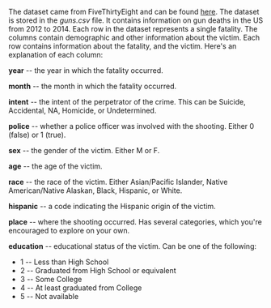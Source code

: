 The dataset came from FiveThirtyEight and can be found [here](https:github.com/fivethirtyeight/guns-data). The dataset is stored in the *guns.csv* file.
It contains information on gun deaths in the US from 2012 to 2014. Each row in the dataset represents a single fatality. The columns contain demographic 
and other information about the victim.
Each row contains information about the fatality, and the victim. Here's an explanation of each column:

**year** -- the year in which the fatality occurred.

**month** -- the month in which the fatality occurred.

**intent** -- the intent of the perpetrator of the crime. This can be Suicide, Accidental, NA, Homicide, or Undetermined.

**police** -- whether a police officer was involved with the shooting. Either 0 (false) or 1 (true).

**sex** -- the gender of the victim. Either M or F.

**age** -- the age of the victim.

**race** -- the race of the victim. Either Asian/Pacific Islander, Native American/Native Alaskan, Black, Hispanic, or White.

**hispanic** -- a code indicating the Hispanic origin of the victim.

**place** -- where the shooting occurred. Has several categories, which you're encouraged to explore on your own.

**education** -- educational status of the victim. Can be one of the following:
 + 1 -- Less than High School
 + 2 -- Graduated from High School or equivalent
 + 3 -- Some College
 + 4 -- At least graduated from College
 + 5 -- Not available

